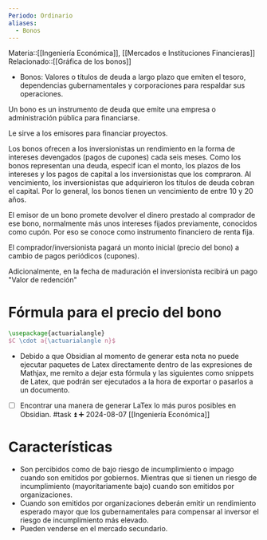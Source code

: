 ```yaml
---
Periodo: Ordinario
aliases:
  - Bonos
---
```


Materia::[[Ingeniería Económica]], [[Mercados e Instituciones Financieras]]
Relacionado::[[Gráfica de los bonos]]

- Bonos: Valores o títulos de deuda a largo plazo que emiten el tesoro, dependencias gubernamentales y corporaciones para respaldar sus operaciones. 

Un bono es un instrumento de deuda que emite una empresa o administración pública para financiarse. 

Le sirve a los emisores para financiar proyectos. 

Los bonos ofrecen a los  inversionistas un rendimiento en la forma de intereses devengados (pagos de cupones) cada seis  meses. Como los bonos representan una deuda, especif ican el monto, los plazos de los intereses y  los pagos de capital a los inversionistas que los compraron. Al vencimiento, los inversionistas que  adquirieron los títulos de deuda cobran el capital. Por lo general, los bonos tienen un vencimiento  de entre 10 y 20 años. 

El emisor de un bono promete devolver el dinero prestado al comprador de ese bono, normalmente más unos intereses fijados previamente, conocidos como cupón. Por eso se conoce como instrumento financiero de renta fija. 

El comprador/inversionista pagará un monto inicial (precio del bono) a cambio de pagos periódicos (cupones). 

Adicionalmente, en la fecha de maduración el inversionista recibirá un pago "Valor de redención" 

# Fórmula para el precio del bono

```latex
\usepackage{actuarialangle}
$C \cdot a{\actuarialangle n}$
```

- Debido a que Obsidian al momento de generar esta nota no puede ejecutar paquetes de Latex directamente dentro de las expresiones de Mathjax, me remito a dejar esta fórmula y las siguientes como snippets de Latex, que podrán ser ejecutados a la hora de exportar o pasarlos a un documento. 
- [ ] Encontrar una manera de generar LaTex lo más puros posibles en Obsidian. #task ⏫ ➕ 2024-08-07 [[Ingeniería Económica]]

# Características 
- Son percibidos como de bajo riesgo de incumplimiento o impago cuando son emitidos por gobiernos. Mientras que si tienen un riesgo de incumplimiento (mayoritariamente bajo) cuando son emitidos por organizaciones. 
- Cuando son emitidos por organizaciones deberán emitir un rendimiento esperado mayor que los gubernamentales para compensar al inversor el riesgo de incumplimiento más elevado. 
- Pueden venderse en el mercado secundario. 




